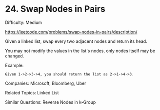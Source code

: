 # 24. Swap Nodes in Pairs

Difficulty: Medium

https://leetcode.com/problems/swap-nodes-in-pairs/description/

Given a linked list, swap every two adjacent nodes and return its head.

You may not modify the values in the list's nodes, only nodes itself may be changed.

Example:
```
Given 1->2->3->4, you should return the list as 2->1->4->3.
```

Companies: Microsoft, Bloomberg, Uber

Related Topics: Linked List

Similar Questions: Reverse Nodes in k-Group
